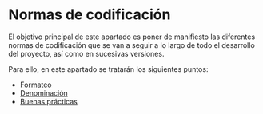 # Normas de codificación

El objetivo principal de este apartado es poner de manifiesto las diferentes normas de codificación que se van a seguir a lo largo de todo el desarrollo del proyecto, así como en sucesivas versiones.

Para ello, en este apartado se tratarán los siguientes puntos:

- [Formateo](./format.md)
- [Denominación](./naming.md)
- [Buenas prácticas](./good_pratices.md)